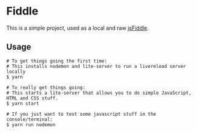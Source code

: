 # Fiddle

This is a simple project, used as a local and raw [jsFiddle](https://jsfiddle.net/).

## Usage

```shell
# To get things going the first time:
# This installs nodemon and lite-server to run a livereload server locally
$ yarn

# To really get things going:
# This starts a lite-server that allows you to do simple JavaScript, HTML and CSS stuff.
$ yarn start

# If you just want to test some javascript stuff in the console/terminal:
$ yarn run nodemon
```
